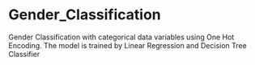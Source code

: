 # Gender_Classification
Gender Classification with categorical data variables using One Hot Encoding. The model is trained by Linear Regression and Decision Tree Classifier
